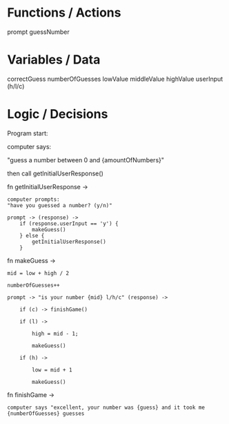 # Functions / Actions

prompt
guessNumber

# Variables / Data

correctGuess
numberOfGuesses
lowValue
middleValue
highValue
userInput (h/l/c)

# Logic / Decisions

Program start:

computer says:

"guess a number between 0 and {amountOfNumbers}"

then call getInitialUserResponse()


fn getInitialUserResponse ->

    computer prompts:
    "have you guessed a number? (y/n)"

    prompt -> (response) ->
        if (response.userInput == 'y') {
            makeGuess()
        } else {
            getInitialUserResponse()
        }

fn makeGuess ->

    mid = low + high / 2

    numberOfGuesses++

    prompt -> "is your number {mid} l/h/c" (response) ->

        if (c) -> finishGame()

        if (l) -> 

            high = mid - 1;

            makeGuess()

        if (h) -> 

            low = mid + 1

            makeGuess()

fn finishGame ->

    computer says "excellent, your number was {guess} and it took me {numberOfGuesses} guesses